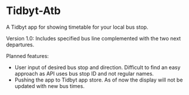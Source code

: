 # Tidbyt-Atb
A Tidbyt app for showing timetable for your local bus stop. 

Version 1.0:
Includes specified bus line complemented with the two next departures. 

Planned features:
- User input of desired bus stop and direction. Difficult to find an easy approach as API uses bus stop ID and not regular names.
- Pushing the app to Tidbyt app store. As of now the display will not be updated with new bus times.